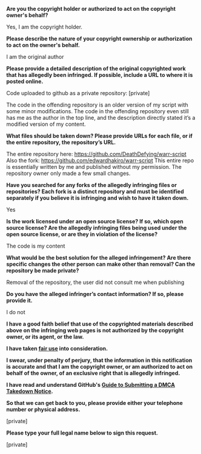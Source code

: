 **Are you the copyright holder or authorized to act on the copyright owner's behalf?**

Yes, I am the copyright holder.

**Please describe the nature of your copyright ownership or authorization to act on the owner's behalf.**

I am the original author

**Please provide a detailed description of the original copyrighted work that has allegedly been infringed. If possible, include a URL to where it is posted online.**

Code uploaded to github as a private repository: [private]

The code in the offending repository is an older version of my script with some minor modifications.
The code in the offending repository even still has me as the author in the top line, and the description directly stated it’s a modified version of my content.

**What files should be taken down? Please provide URLs for each file, or if the entire repository, the repository’s URL.**

The entire repository here: https://github.com/DeathDefying/warr-script
Also the fork: https://github.com/edwardhakiro/warr-script
This entire repo is essentially written by me and published without my permission. The repository owner only made a few small changes.

**Have you searched for any forks of the allegedly infringing files or repositories? Each fork is a distinct repository and must be identified separately if you believe it is infringing and wish to have it taken down.**

Yes

**Is the work licensed under an open source license? If so, which open source license? Are the allegedly infringing files being used under the open source license, or are they in violation of the license?**

The code is my content

**What would be the best solution for the alleged infringement? Are there specific changes the other person can make other than removal? Can the repository be made private?**

Removal of the repository, the user did not consult me when publishing

**Do you have the alleged infringer’s contact information? If so, please provide it.**

I do not

**I have a good faith belief that use of the copyrighted materials described above on the infringing web pages is not authorized by the copyright owner, or its agent, or the law.**

**I have taken <a href="https://www.lumendatabase.org/topics/22">fair use</a> into consideration.**

**I swear, under penalty of perjury, that the information in this notification is accurate and that I am the copyright owner, or am authorized to act on behalf of the owner, of an exclusive right that is allegedly infringed.**

**I have read and understand GitHub's <a href="https://help.github.com/articles/guide-to-submitting-a-dmca-takedown-notice/">Guide to Submitting a DMCA Takedown Notice</a>.**

**So that we can get back to you, please provide either your telephone number or physical address.**

[private]

**Please type your full legal name below to sign this request.**

[private]
